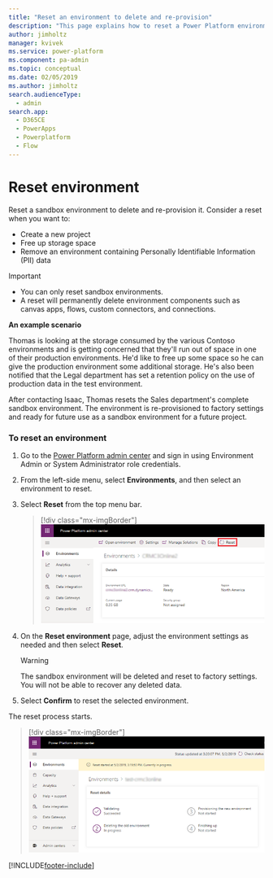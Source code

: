 ```yaml
---
title: "Reset an environment to delete and re-provision"
description: "This page explains how to reset a Power Platform environment if you want to create a new project, free up storage space, or delete personal information."
author: jimholtz
manager: kvivek
ms.service: power-platform
ms.component: pa-admin
ms.topic: conceptual
ms.date: 02/05/2019
ms.author: jimholtz
search.audienceType: 
  - admin
search.app:
  - D365CE
  - PowerApps
  - Powerplatform
  - Flow
---
```

# Reset environment

Reset a sandbox environment to delete and re-provision it. Consider a reset when you want to:  
  
- Create a new project  
- Free up storage space  
- Remove an environment containing Personally Identifiable Information (PII) data  
  
> [!IMPORTANT]
> - You can only reset sandbox environments. 
> - A reset will permanently delete environment components such as canvas apps, flows, custom connectors, and connections.

 **An example scenario**  
  
 Thomas is looking at the storage consumed by the various Contoso environments and is getting concerned that they'll run out of space in one of their production environments.  He'd like to free up some space so he can give the production environment some additional storage.  He's also been notified that the Legal department has set a retention policy on the use of production data in the test environment.  
  
 After contacting Isaac, Thomas resets the Sales department's complete sandbox environment. The environment is re-provisioned to factory settings and ready for future use as a sandbox environment for a future project.  
 
### To reset an environment  

1. Go to the [Power Platform admin center](https://admin.powerplatform.microsoft.com) and sign in using Environment Admin or System Administrator role credentials.
  
2. From the left-side menu, select **Environments**, and then select an environment to reset.

3. Select **Reset** from the top menu bar.
  
   > [!div class="mx-imgBorder"] 
   > ![Reset menu](media/reset-menu.png "Reset menu")

4. On the **Reset environment** page, adjust the environment settings as needed and then select **Reset**.  
  
   > [!WARNING]
   >  The sandbox environment will be deleted and reset to factory settings. You will not be able to recover any deleted data.  
  
5. Select **Confirm** to reset the selected environment.

The reset process starts.

> [!div class="mx-imgBorder"] 
> ![Reset environment status](media/reset-environment-status.png "Reset environment status")
  

[!INCLUDE[footer-include](../includes/footer-banner.md)]
